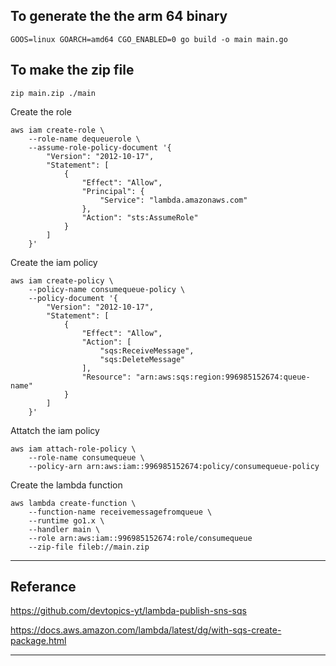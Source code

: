 To generate the the arm 64 binary
---
```
GOOS=linux GOARCH=amd64 CGO_ENABLED=0 go build -o main main.go
```

To make the zip file
--
```
zip main.zip ./main
```
Create the role
``` 
aws iam create-role \
    --role-name dequeuerole \
    --assume-role-policy-document '{
        "Version": "2012-10-17",
        "Statement": [
            {
                "Effect": "Allow",
                "Principal": {
                    "Service": "lambda.amazonaws.com"
                },
                "Action": "sts:AssumeRole"
            }
        ]
    }'
```
Create the iam policy
```
aws iam create-policy \
    --policy-name consumequeue-policy \
    --policy-document '{
        "Version": "2012-10-17",
        "Statement": [
            {
                "Effect": "Allow",
                "Action": [
                    "sqs:ReceiveMessage",
                    "sqs:DeleteMessage"
                ],
                "Resource": "arn:aws:sqs:region:996985152674:queue-name"
            }
        ]
    }'

```
Attatch the iam policy
```
aws iam attach-role-policy \
    --role-name consumequeue \
    --policy-arn arn:aws:iam::996985152674:policy/consumequeue-policy
```
Create the lambda function
```
aws lambda create-function \
    --function-name receivemessagefromqueue \
    --runtime go1.x \
    --handler main \
    --role arn:aws:iam::996985152674:role/consumequeue
    --zip-file fileb://main.zip

```
---
Referance
---
https://github.com/devtopics-yt/lambda-publish-sns-sqs

https://docs.aws.amazon.com/lambda/latest/dg/with-sqs-create-package.html

---



